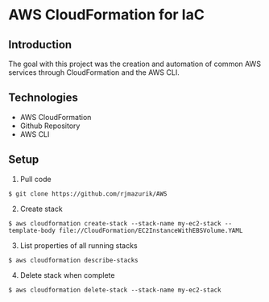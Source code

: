 # AWS CloudFormation for IaC

## Introduction
The goal with this project was the creation and automation of common AWS services through CloudFormation and the AWS CLI.

## Technologies 
* AWS CloudFormation 
* Github Repository 
* AWS CLI

## Setup
1. Pull code 
```
$ git clone https://github.com/rjmazurik/AWS 
```
2. Create stack
```
$ aws cloudformation create-stack --stack-name my-ec2-stack --template-body file://CloudFormation/EC2InstanceWithEBSVolume.YAML
```
3. List properties of all running stacks
```
$ aws cloudformation describe-stacks
```
4. Delete stack when complete
```
$ aws cloudformation delete-stack --stack-name my-ec2-stack

